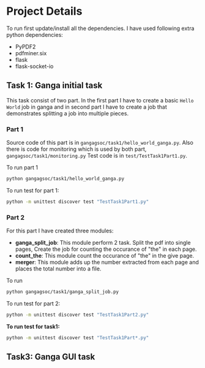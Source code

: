 # Project Details

To run first update/install all the dependencies. 
I have used following extra python dependencies:
* PyPDF2
* pdfminer.six
* flask
* flask-socket-io

## Task 1: Ganga initial task

This task consist of two part. In the first part I have to create a basic `Hello World` job in ganga and in second part I have to create a job that demonstrates splitting a job into multiple pieces.

### Part 1
Source code of this part is in `gangagsoc/task1/hello_world_ganga.py`.
Also there is code for monitoring which is used by both part, `gangagsoc/task1/monitoring.py`
Test code is in `test/TestTask1Part1.py`.

To run part 1

```bash
python gangagsoc/task1/hello_world_ganga.py
```

To run test for part 1:

```bash
python -m unittest discover test "TestTask1Part1.py"
```

### Part 2
For this part I have created three modules:
* **ganga_split_job**: This module perform 2 task. Split the pdf into single pages, Create the job for counting the occurance of "the" in each page.
* **count_the**: This module count the occurance of "the" in the give page.
* **merger**: This module adds up the number extracted from each page and places the total number into a file.

To run

```bash
python gangagsoc/task1/ganga_split_job.py
```

To run test for part 2:

```bash
python -m unittest discover test "TestTask1Part2.py"
```

**To run test for task1:**

```bash
python -m unittest discover test "TestTask1Part*.py"
```

## Task3: Ganga GUI task
